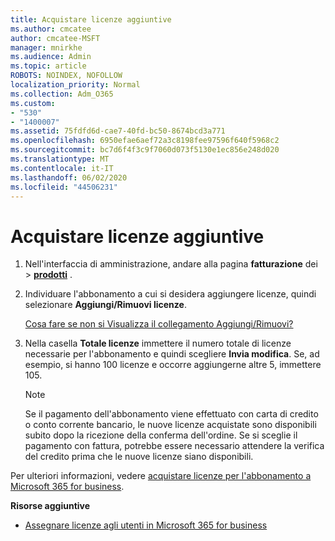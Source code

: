```yaml
---
title: Acquistare licenze aggiuntive
ms.author: cmcatee
author: cmcatee-MSFT
manager: mnirkhe
ms.audience: Admin
ms.topic: article
ROBOTS: NOINDEX, NOFOLLOW
localization_priority: Normal
ms.collection: Adm_O365
ms.custom:
- "530"
- "1400007"
ms.assetid: 75fdfd6d-cae7-40fd-bc50-8674bcd3a771
ms.openlocfilehash: 6950efae6aef72a3c8198fee97596f640f5968c2
ms.sourcegitcommit: bc7d6f4f3c9f7060d073f5130e1ec856e248d020
ms.translationtype: MT
ms.contentlocale: it-IT
ms.lasthandoff: 06/02/2020
ms.locfileid: "44506231"
---
```

# <a name="buy-additional-licenses"></a>Acquistare licenze aggiuntive

1. Nell'interfaccia di amministrazione, andare alla pagina **fatturazione** dei \> **[prodotti](https://go.microsoft.com/fwlink/p/?linkid=842054)** .

2. Individuare l'abbonamento a cui si desidera aggiungere licenze, quindi selezionare **Aggiungi/Rimuovi licenze**.

    [Cosa fare se non si Visualizza il collegamento Aggiungi/Rimuovi?](https://docs.microsoft.com/microsoft-365/commerce/licenses/buy-licenses)

3. Nella casella **Totale licenze** immettere il numero totale di licenze necessarie per l'abbonamento e quindi scegliere **Invia modifica**. Se, ad esempio, si hanno 100 licenze e occorre aggiungerne altre 5, immettere 105.

    > [!NOTE]
    > Se il pagamento dell'abbonamento viene effettuato con carta di credito o conto corrente bancario, le nuove licenze acquistate sono disponibili subito dopo la ricezione della conferma dell'ordine. Se si sceglie il pagamento con fattura, potrebbe essere necessario attendere la verifica del credito prima che le nuove licenze siano disponibili.

Per ulteriori informazioni, vedere [acquistare licenze per l'abbonamento a Microsoft 365 for business](https://docs.microsoft.com/microsoft-365/commerce/licenses/buy-licenses).  

**Risorse aggiuntive**

- [Assegnare licenze agli utenti in Microsoft 365 for business](https://docs.microsoft.com/microsoft-365/admin/add-users/add-users)